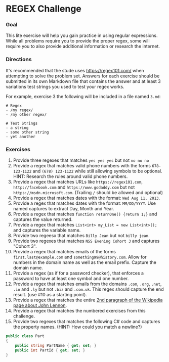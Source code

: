 # REGEX Challenge

### Goal

This lite exercise will help you gain practice in using regular expressions. While all problems require you to provide the proper regex, some will require you to also provide additional information or research the internet.

### Directions

It's recommended that the stude uses https://regex101.com/ when attempting to solve the problem set. Answers for each exercise should be submitted in its own Markdown file that contains the answer and at least 3 variations test strings you used to test your regex works.

For example, exercise 3 the following will be included in a file named `3.md`:
```
# Regex
- /my regex/
- /my other regex/

# Test Strings
- a string
- some other string
- yet another
```

### Exercises

1. Provide three regexes that matches `yes yes yes` but not `no no no`
2. Provide a regex that matches valid phone numbers with the forms `678-123-1122` and `(678) 123-1122` while still allowing symbols to be optional. HINT: Research the rules around valid phone numbers.
3. Provide a regex that matches URLs like `https://regex101.com`, `http://facebook.com` and `https://www.godaddy.com` but not `https://msdn.microsoft.com`. (Trailing `/` should be allowed and optional)
4. Provide a regex that matches dates with the format: `Wed Aug 11, 2013`.
5. Provide a regex that matches dates with the format: `MM/DD/YYYY`. Use named captures to extract Day, Month and Year.
6. Provide a regex that matches `function returnOne() {return 1;}` and captures the value returned.
7. Provide a regex that matches `List<int> my_List = new List<int>();` and captures the variable name.
8. Provide two regeesx that matches `Billy Jean` but not `billy jean`.
9. Provide two regexes that matches `NSS Evening Cohort 3` and captures "Cohort 3".
10. Provide a regex that matches emails of the forms `first.last@example.com` and `something99@history.com`. Allow for numbers in the domain name as well as the email prefix. Capture the domain name.
11. Provide a regex (as if for a password checker), that enforces a password to have at least one symbol and one number.
12. Provide a regex that matches emails from the domains `.com`, `.org`, `.net`, `.io` and `.ly` but not `.biz` and `.com.uk`. This regex should capture the end result. (use #10 as a starting point).
13. Provide a regex that matches the entire [2nd paragraph of the Wikipedia page about John Lennon](https://en.wikipedia.org/wiki/John_Lennon).
14. Provide a regex that matches the numbered exercises from this challenge.
15. Provide two regexes that matches the following C# code and captures the property names. (HINT: How could you match a newline?)

```c#
public class Part
{
    public string PartName { get; set; }
    public int PartId { get; set; }
}
```


